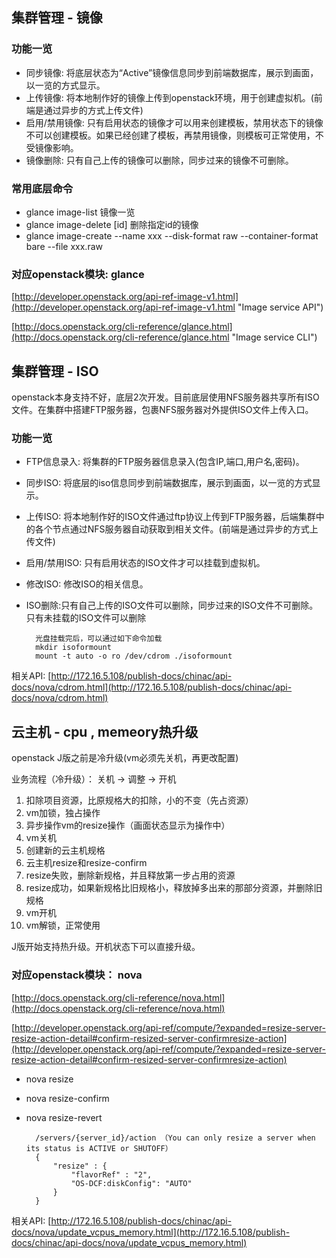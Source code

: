 
## 集群管理 - 镜像 ##
### 功能一览 ###
- 同步镜像: 将底层状态为“Active”镜像信息同步到前端数据库，展示到画面，以一览的方式显示。
- 上传镜像: 将本地制作好的镜像上传到openstack环境，用于创建虚拟机。(前端是通过异步的方式上传文件)
- 启用/禁用镜像: 只有启用状态的镜像才可以用来创建模板，禁用状态下的镜像不可以创建模板。如果已经创建了模板，再禁用镜像，则模板可正常使用，不受镜像影响。
- 镜像删除: 只有自己上传的镜像可以删除，同步过来的镜像不可删除。

### 常用底层命令 ###
- glance image-list 镜像一览
- glance image-delete [id] 删除指定id的镜像
- glance image-create --name xxx --disk-format raw --container-format bare --file xxx.raw

### 对应openstack模块: glance ###

[http://developer.openstack.org/api-ref-image-v1.html](http://developer.openstack.org/api-ref-image-v1.html "Image service API")

[http://docs.openstack.org/cli-reference/glance.html](http://docs.openstack.org/cli-reference/glance.html
"Image service CLI")


## 集群管理 - ISO ##
openstack本身支持不好，底层2次开发。目前底层使用NFS服务器共享所有ISO文件。在集群中搭建FTP服务器，包裹NFS服务器对外提供ISO文件上传入口。

### 功能一览 ###

- FTP信息录入: 将集群的FTP服务器信息录入(包含IP,端口,用户名,密码)。
- 同步ISO: 将底层的iso信息同步到前端数据库，展示到画面，以一览的方式显示。
- 上传ISO: 将本地制作好的ISO文件通过ftp协议上传到FTP服务器，后端集群中的各个节点通过NFS服务器自动获取到相关文件。(前端是通过异步的方式上传文件)
- 启用/禁用ISO: 只有启用状态的ISO文件才可以挂载到虚拟机。
- 修改ISO: 修改ISO的相关信息。
- ISO删除:只有自己上传的ISO文件可以删除，同步过来的ISO文件不可删除。只有未挂载的ISO文件可以删除

        光盘挂载完后，可以通过如下命令加载
        mkdir isoformount
        mount -t auto -o ro /dev/cdrom ./isoformount

相关API: [http://172.16.5.108/publish-docs/chinac/api-docs/nova/cdrom.html](http://172.16.5.108/publish-docs/chinac/api-docs/nova/cdrom.html)

## 云主机 - cpu , memeory热升级 ##
openstack J版之前是冷升级(vm必须先关机，再更改配置)

业务流程（冷升级）： 关机 -> 调整 -> 开机

1. 扣除项目资源，比原规格大的扣除，小的不变（先占资源）
2. vm加锁，独占操作
3. 异步操作vm的resize操作（画面状态显示为操作中）
4. vm关机
5. 创建新的云主机规格
6. 云主机resize和resize-confirm
7. resize失败，删除新规格，并且释放第一步占用的资源
8. resize成功，如果新规格比旧规格小，释放掉多出来的那部分资源，并删除旧规格
9. vm开机
10. vm解锁，正常使用


J版开始支持热升级。开机状态下可以直接升级。



### 对应openstack模块： nova ###

[http://docs.openstack.org/cli-reference/nova.html](http://docs.openstack.org/cli-reference/nova.html)

[http://developer.openstack.org/api-ref/compute/?expanded=resize-server-resize-action-detail#confirm-resized-server-confirmresize-action](http://developer.openstack.org/api-ref/compute/?expanded=resize-server-resize-action-detail#confirm-resized-server-confirmresize-action)

- nova resize
- nova resize-confirm
- nova resize-revert

        /servers/{server_id}/action （You can only resize a server when its status is ACTIVE or SHUTOFF）
        {
            "resize" : {
                "flavorRef" : "2",
                "OS-DCF:diskConfig": "AUTO"
            }
        }


相关API: [http://172.16.5.108/publish-docs/chinac/api-docs/nova/update_vcpus_memory.html](http://172.16.5.108/publish-docs/chinac/api-docs/nova/update_vcpus_memory.html)





